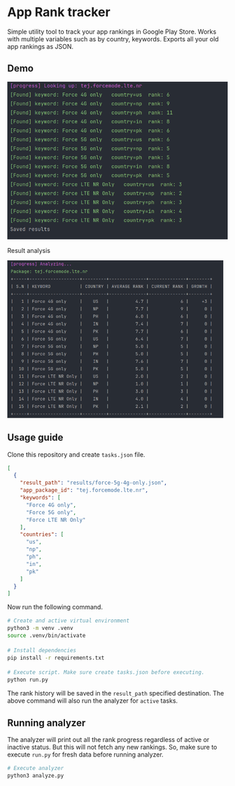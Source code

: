 # App Rank tracker

Simple utility tool to track your app rankings in Google Play Store. Works with multiple variables such as by country,
keywords. Exports all your old app rankings as JSON.

## Demo

<img src="screenshot.png" height="360" alt="App rank tracker">

Result analysis

<img src="analyzer-screenshot.png" height="360" alt="App rank tracker">

## Usage guide

Clone this repository and create `tasks.json` file.

```json
[
  {
    "result_path": "results/force-5g-4g-only.json",
    "app_package_id": "tej.forcemode.lte.nr",
    "keywords": [
      "Force 4G only",
      "Force 5G only",
      "Force LTE NR Only"
    ],
    "countries": [
      "us",
      "np",
      "ph",
      "in",
      "pk"
    ]
  }
]
```

Now run the following command.

```bash
# Create and active virtual environment
python3 -m venv .venv
source .venv/bin/activate

# Install dependencies
pip install -r requirements.txt

# Execute script. Make sure create tasks.json before executing.
python run.py
```

The rank history will be saved in the `result_path` specified destination.
The above command will also run the analyzer for `active` tasks.

## Running analyzer

The analyzer will print out all the rank progress regardless of active or inactive status.
But this will not fetch any new rankings. So, make sure to execute `run.py` for fresh data before running analyzer.

```bash
# Execute analyzer
python3 analyze.py
```